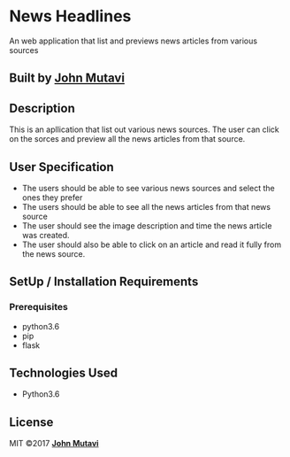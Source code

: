 # News Headlines
An web application that list and previews news articles from various sources

## Built by  [John Mutavi](https://github.com/jonnygovish)

## Description
This is an apllication that list out various news sources. The user can click on the sorces and preview all the news articles from that source.

## User Specification
* The users should be able to see various news sources and select the ones they prefer
* The users should be able to see all the news articles from that news source
* The user should see the image description and time the news article was created.
* The user should also be able to click on an article and read it fully from the news source.

## SetUp / Installation Requirements
### Prerequisites
* python3.6
* pip
* flask



## Technologies Used
* Python3.6

## License
MIT &copy;2017 **[John Mutavi](https://github.com/jonnygovish)** 

